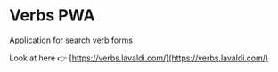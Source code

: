 # Verbs PWA

Application for search verb forms

Look at here 👉 [https://verbs.lavaldi.com/](https://verbs.lavaldi.com/)